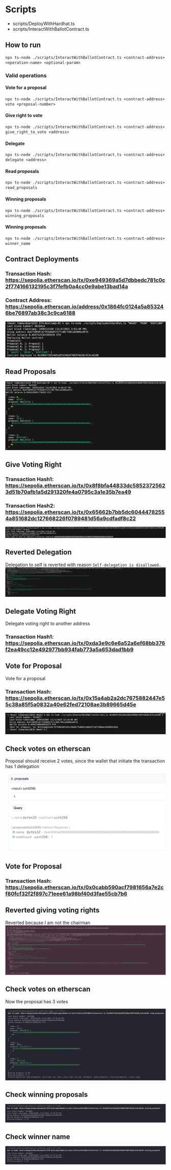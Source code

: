 # Scripts

- scripts/DeployWithHardhat.ts
- scripts/InteractWithBallotContract.ts

## How to run

```
npx ts-node ./scripts/InteractWithBallotContract.ts <contract-address> <operation-name> <optional-param>
```

### Valid operations

#### Vote for a proposal
```
npx ts-node ./scripts/InteractWithBallotContract.ts <contract-address> vote <proposal-number>
```

#### Give right to vote
```
npx ts-node ./scripts/InteractWithBallotContract.ts <contract-address> give_right_to_vote <address>
```

#### Delegate
```
npx ts-node ./scripts/InteractWithBallotContract.ts <contract-address> delegate <address>
```

#### Read proposals
```
npx ts-node ./scripts/InteractWithBallotContract.ts <contract-address> read_proposals
```

#### Winning proposals
```
npx ts-node ./scripts/InteractWithBallotContract.ts <contract-address> winning_proposals
```

#### Winning proposals
```
npx ts-node ./scripts/InteractWithBallotContract.ts <contract-address> winner_name
```

## Contract Deployments

### Transaction Hash: https://sepolia.etherscan.io/tx/0xe949369a5d7dbbedc781c0c2f774166132195c3f7fefb0a4cc0e9abe13bad14a

### Contract Address: https://sepolia.etherscan.io/address/0x1864fc0124a5a853246be76897ab38c3c9ca6188

![Screenshot](screenshots/deploy_contract.png)

## Read Proposals

![Screenshot](screenshots/read_proposal_names.png)

## Give Voting Right

### Transaction Hash1: https://sepolia.etherscan.io/tx/0x8f8bfa44833dc58523725623d51b70afb1a5d291320fe4a0795c3a1e35b7ea49

### Transaction Hash2: https://sepolia.etherscan.io/tx/0x65662b7bb5dc60444782554a851682dc127668226f0789481d56a9cdfadf8c22

![Screenshot](screenshots/give_voting_right.png)

## Reverted Delegation

Delegation to self is reverted with reason `Self-delegation is disallowed.`
![Screenshot](screenshots/reverted_delegation.png)

## Delegate Voting Right

Delegate voting right to another address

### Transaction Hash1: https://sepolia.etherscan.io/tx/0xda3e9c6e6a52a6ef68bb376f2ea49cc12e492977bb934fab773a5a653dad1bb9

## Vote for Proposal

Vote for a proposal

### Transaction Hash: https://sepolia.etherscan.io/tx/0x15a4ab2a2dc7675882447e55c38a85f5a0832a40e62fed72108ae3b89665d45e

![Screenshot](screenshots/vote_for_proposal.png)

## Check votes on etherscan

Proposal should receive 2 votes, since the wallet that initiate the transaction has 1 delegation

![Screenshot](screenshots/vote_check.png)

## Vote for Proposal

### Transaction Hash: https://sepolia.etherscan.io/tx/0x0cabb590acf7981656a7e2cf80fcf32f2f897c71eee61a98bf40d3fae55cb7b6

## Reverted giving voting rights

Reverted because I am not the chairman
![Screenshot](screenshots/reverted_give_voting_right.png)

## Check votes on etherscan

Now the proposal has 3 votes

![Screenshot](screenshots/read_proposals.png)

## Check winning proposals

![Screenshot](screenshots/winning_proposal.png)

## Check winner name

![Screenshot](screenshots/winning_proposal.png)